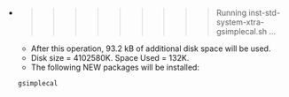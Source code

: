 * >>>>>>>>> Running inst-std-system-xtra-gsimplecal.sh ...
  * After this operation, 93.2 kB of additional disk space will be used.
  * Disk size = 4102580K. Space Used = 132K.
  * The following NEW packages will be installed:
  ```bash
  gsimplecal
  ```
